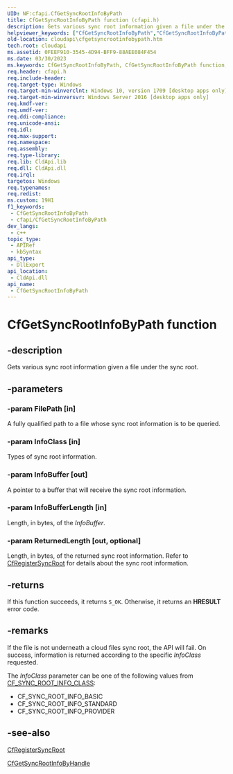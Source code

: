 ```yaml
---
UID: NF:cfapi.CfGetSyncRootInfoByPath
title: CfGetSyncRootInfoByPath function (cfapi.h)
description: Gets various sync root information given a file under the sync root.
helpviewer_keywords: ["CfGetSyncRootInfoByPath","CfGetSyncRootInfoByPath function","cfapi/CfGetSyncRootInfoByPath","cloudApi.cfgetsyncrootinfobypath"]
old-location: cloudapi\cfgetsyncrootinfobypath.htm
tech.root: cloudapi
ms.assetid: 0FEEF910-3545-4D94-BFF9-88AEE084F454
ms.date: 03/30/2023
ms.keywords: CfGetSyncRootInfoByPath, CfGetSyncRootInfoByPath function, cfapi/CfGetSyncRootInfoByPath, cloudApi.cfgetsyncrootinfobypath
req.header: cfapi.h
req.include-header: 
req.target-type: Windows
req.target-min-winverclnt: Windows 10, version 1709 [desktop apps only]
req.target-min-winversvr: Windows Server 2016 [desktop apps only]
req.kmdf-ver: 
req.umdf-ver: 
req.ddi-compliance: 
req.unicode-ansi: 
req.idl: 
req.max-support: 
req.namespace: 
req.assembly: 
req.type-library: 
req.lib: CldApi.lib
req.dll: CldApi.dll
req.irql: 
targetos: Windows
req.typenames: 
req.redist: 
ms.custom: 19H1
f1_keywords:
 - CfGetSyncRootInfoByPath
 - cfapi/CfGetSyncRootInfoByPath
dev_langs:
 - c++
topic_type:
 - APIRef
 - kbSyntax
api_type:
 - DllExport
api_location:
 - CldApi.dll
api_name:
 - CfGetSyncRootInfoByPath
---
```


# CfGetSyncRootInfoByPath function

## -description

Gets various sync root information given a file under the sync root.

## -parameters

### -param FilePath [in]

A fully qualified path to a file whose sync root information is to be queried.

### -param InfoClass [in]

Types of sync root information.

### -param InfoBuffer [out]

A pointer to a buffer that will receive the sync root information.

### -param InfoBufferLength [in]

Length, in bytes, of the *InfoBuffer*.

### -param ReturnedLength [out, optional]

Length, in bytes, of the returned sync root information. Refer to [CfRegisterSyncRoot](nf-cfapi-cfregistersyncroot.md) for details about the sync root information.

## -returns

If this function succeeds, it returns `S_OK`. Otherwise, it returns an **HRESULT** error code.

## -remarks

If the file is not underneath a cloud files sync root, the API will fail. On success, information is returned according to the specific *InfoClass* requested.

The *InfoClass* parameter can be one of the following values from [CF_SYNC_ROOT_INFO_CLASS](ne-cfapi-cf_sync_root_info_class.md):

- CF_SYNC_ROOT_INFO_BASIC
- CF_SYNC_ROOT_INFO_STANDARD
- CF_SYNC_ROOT_INFO_PROVIDER

## -see-also

[CfRegisterSyncRoot](nf-cfapi-cfregistersyncroot.md)

[CfGetSyncRootInfoByHandle](nf-cfapi-cfgetsyncrootinfobyhandle.md)

